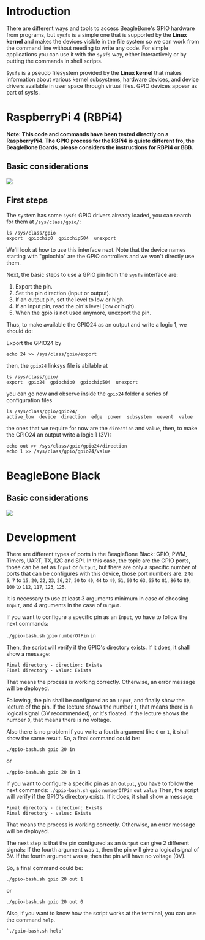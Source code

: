 # Introduction 
There are different ways and tools to access BeagleBone's GPIO hardware from programs, but `sysfs` is a simple one that is supported by the **Linux kernel** and makes the devices visible in the file system so we can work from the command line without needing to write any code. For simple applications you can use it with the `sysfs` way, either interactively or by putting the commands in shell scripts.

`Sysfs` is a pseudo filesystem provided by the **Linux kernel** that makes information about various kernel subsystems, hardware devices, and device drivers available in user space through virtual files. GPIO devices appear as part of sysfs.

# RaspberryPi 4 (RBPi4)

**Note: This code and commands have been tested directly on a RaspberryPi4. The GPIO process for the RBPi4 is quiete different fro, the BeagleBone Boards, please considers the instructions for RBPi4 or BBB.**

## Basic considerations

![](./rbpi4.png)

## First steps

The system has some `sysfs` GPIO drivers already loaded, you can search for them at `/sys/class/gpio/`:
```
ls /sys/class/gpio
export  gpiochip0  gpiochip504  unexport
```
We'll look at how to use this interface next. Note that the device names starting with "gpiochip" are the GPIO controllers and we won't directly use them.

Next, the basic steps to use a GPIO pin from the `sysfs` interface are:

1. Export the pin.
2. Set the pin direction (input or output).
3. If an output pin, set the level to low or high.
4. If an input pin, read the pin's level (low or high).
5. When the gpio is not used anymore, unexport the pin.

Thus, to make available the GPIO24 as an output and write a logic 1, we should do:

Export the GPIO24 by
```
echo 24 >> /sys/class/gpio/export
```
then, the `gpio24` linksys file is abilable at
```
ls /sys/class/gpio/
export  gpio24  gpiochip0  gpiochip504  unexport
```
you can go now and observe inside the `gpio24` folder a series of configuration files
```
ls /sys/class/gpio/gpio24/
active_low  device  direction  edge  power  subsystem  uevent  value
```
the ones that we require for now are the `direction` and `value`, then, to make the GPIO24 an output write a logic 1 (3V):
```
echo out >> /sys/class/gpio/gpio24/direction
echo 1 >> /sys/class/gpio/gpio24/value
```

# BeagleBone Black

## Basic considerations

![](./bbb.png)


# Development

There are different types of ports in the BeagleBone Black: GPIO, PWM, Timers, UART, TX, I2C and SPI.
In this case, the topic are the GPIO ports, those can be set as `Input` or `Output`, but there are only a specific number of ports that can be configures with this device, those port numbers are:
`2` to `5`, `7` to `15`, `20`, `22`, `23`, `26`, `27`, `30` to `40`, `44` to `49`, `51`, `60` to `63`, `65` to `81`, `86` to `89`, `100` to `112`, `117`, `123`, `125`.

It is necessary to use at least 3 arguments minimum in case of choosing `Input`, and 4 arguments in the case of `Output`.

If you want to configure a specific pin as an `Input`, yo have to follow the next commands:

`./gpio-bash.sh` `gpio` `numberOfPin` `in`

Then, the script will verify if the GPIO's directory exists. If it does, it shall show a message:
```
Final directory - direction: Exists
Final directory - value: Exists
```
That means the process is working correctly. Otherwise, an error message will be deployed.

Following, the pin shall be configured as an `Input`, and finally show the lecture of the pin.
If the lecture shows the number `1`, that means there is a logical signal (3V recommended), or it's floated.
If the lecture shows the number `0`, that means there is no voltage.

Also there is no problem if you write a fourth argument like `0` or `1`, it shall show the same result.
So, a final command could be:
```
./gpio-bash.sh gpio 20 in
```
or 
```
./gpio-bash.sh gpio 20 in 1
```
If you want to configure a specific pin as an `Output`, you have to  follow the next commands:
`./gpio-bash.sh` `gpio` `numberOfPin` `out` `value`
Then, the script will verify if the GPIO's directory exists. If it does, it shall show a message:
```
Final directory - direction: Exists
Final directory - value: Exists
```
That means the process is working correctly. Otherwise, an error message will be deployed.

The next step is that the pin configured as an `Output` can give 2 different signals:
If the fourth argument was `1`, then the pin will give a logical signal of 3V.
If the fourth argument was `0`, then the pin will have no voltage (0V).

So, a final command could be:
```
./gpio-bash.sh gpio 20 out 1
```
or
```
./gpio-bash.sh gpio 20 out 0
```
Also, if you want to know how the script works at the terminal, you can use the command `help`.
```
`./gpio-bash.sh help`
```
